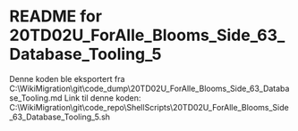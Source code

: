 # README for 20TD02U_ForAlle_Blooms_Side_63_Database_Tooling_5
Denne koden ble eksportert fra C:\WikiMigration\git\code_dump\20TD02U_ForAlle_Blooms_Side_63_Database_Tooling.md
Link til denne koden: C:\WikiMigration\git\code_repo\ShellScripts\20TD02U_ForAlle_Blooms_Side_63_Database_Tooling_5.sh
